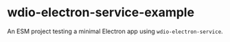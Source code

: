 # wdio-electron-service-example

An ESM project testing a minimal Electron app using `wdio-electron-service`.
